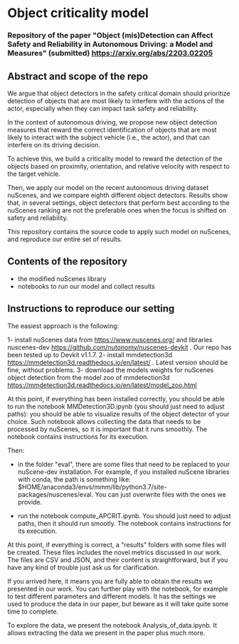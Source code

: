 # Object criticality model

### Repository of the paper "Object (mis)Detection can Affect Safety and Reliability in Autonomous Driving: a Model and Measures" (submitted) https://arxiv.org/abs/2203.02205

## Abstract and scope of the repo

We argue that object detectors in the safety critical domain should prioritize detection of objects that are most likely to interfere with the actions of the actor, especially when they can impact task safety and reliability.

In the context of autonomous driving, we propose new object detection measures that reward the correct identification of objects that are most likely to interact with the subject vehicle (i.e., the actor), and that can interfere on its driving decision. 

To achieve this, we build a criticality model to reward the detection of the objects based on proximity, orientation, and relative velocity with respect to the target vehicle. 

Then, we apply our model on the recent autonomous driving dataset nuScenes, and we compare eighth different object detectors. Results show that, in several settings, object detectors that perform best according to the nuScenes ranking are not the preferable ones when the focus is shifted on safety and reliability.

This repository contains the source code to apply such model on nuScenes, and reproduce our entire set of results.

## Contents of the repository
- the modified nuScenes library
- notebooks to run our model and collect results

## Instructions to reproduce our setting
The easiest approach is the following:

1- install nuScenes data from https://www.nuscenes.org/ and libraries nuscenes-dev https://github.com/nutonomy/nuscenes-devkit . Our repo has been tested up to Devkit v1.1.7.
2- install mmdetection3d https://mmdetection3d.readthedocs.io/en/latest/ . Latest version should be fine, without problems.
3- download the models weights for nuScenes object detection from the model zoo of mmdetection3d https://mmdetection3d.readthedocs.io/en/latest/model_zoo.html

At this point, if everything has been installed correctly, you should be able to run the notebook MMDetection3D.ipynb (you should just need to adjust paths): you should be able to visualize results of the object detector of your choice. Such notebook allows collecting the data that needs to be processed by nuScenes, so it is important that it runs smoothly. The notebook contains instructions for its execution.

Then:
- in the folder "eval", there are some files that need to be replaced to your nuScene-dev installation. For example, if you installed nuScene libraries with conda, the path is something like: $HOME/anaconda3/envs/mmm/lib/python3.7/site-packages/nuscenes/eval. You can just overwrite files with the ones we provide.

- run the notebook compute_APCRIT.ipynb.  You should just need to adjust paths, then it should run smootly. The notebook contains instructions for its execution.

At this point, if everything is correct, a "results" folders with some files will be created. These files includes the novel metrics discussed in our work. The files are CSV and JSON, and their content is straightforward, but if you have any kind of trouble just ask us for clarification.

If you arrived here, it means you are fully able to obtain the results we presented in our work. You can further play with the notebook, for example to test different parameters and different models. It has the settings we used to produce the data in our paper, but beware as it will take quite some time to complete.

To explore the data, we present the notebook Analysis_of_data.ipynb. It allows extracting the data we present in the paper plus much more.


